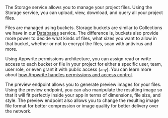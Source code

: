 The Storage service allows you to manage your project files. Using the Storage service, you can upload, view, download, and query all your project files.

Files are managed using buckets. Storage buckets are similar to Collections we have in our [Databases](/docs/products/databases) service. The difference is, buckets also provide more power to decide what kinds of files, what sizes you want to allow in that bucket, whether or not to encrypt the files, scan with antivirus and more.

Using Appwrite permissions architecture, you can assign read or write access to each bucket or file in your project for either a specific user, team, user role, or even grant it with public access (`any`). You can learn more about [how Appwrite handles permissions and access control](/docs/advanced/platform/permissions).

The preview endpoint allows you to generate preview images for your files. Using the preview endpoint, you can also manipulate the resulting image so that it will fit perfectly inside your app in terms of dimensions, file size, and style. The preview endpoint also allows you to change the resulting image file format for better compression or image quality for better delivery over the network.
